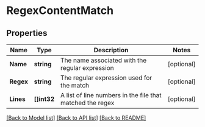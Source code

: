 # RegexContentMatch

## Properties

Name | Type | Description | Notes
------------ | ------------- | ------------- | -------------
**Name** | **string** | The name associated with the regular expression | [optional] 
**Regex** | **string** | The regular expression used for the match | [optional] 
**Lines** | **[]int32** | A list of line numbers in the file that matched the regex | [optional] 

[[Back to Model list]](../README.md#documentation-for-models) [[Back to API list]](../README.md#documentation-for-api-endpoints) [[Back to README]](../README.md)


